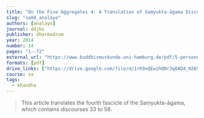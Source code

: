```yaml
---
title: "On the Five Aggregates 4: A Translation of Saṃyukta-āgama Discourses 33 to 58"
slug: "sa04_analayo"
authors: [analayo]
journal: ddjbs
publisher: dharmadrum
year: 2014
number: 14
pages: "1--72"
external_url: "https://www.buddhismuskunde.uni-hamburg.de/pdf/5-personen/analayo/translations/sa04.pdf"
formats: [pdf]
drive_links: ["https://drive.google.com/file/d/1rK9xQEwzhQNr3q6AD4_N265gfniLycRK/view?usp=drivesdk"]
course: sa
tags:
  - khandha
---
```


> This article translates the fourth fascicle of the Saṃyukta-āgama, which contains discourses 33 to 58.
